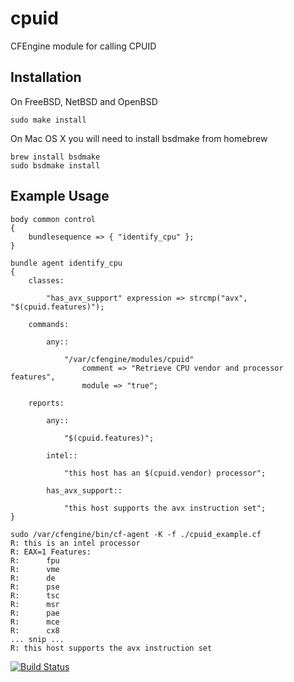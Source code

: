 # cpuid

CFEngine module for calling CPUID

## Installation

On FreeBSD, NetBSD and OpenBSD

    sudo make install

On Mac OS X you will need to install bsdmake from homebrew

    brew install bsdmake
    sudo bsdmake install

## Example Usage

    body common control
    {
        bundlesequence => { "identify_cpu" };
    }

    bundle agent identify_cpu
    {
        classes:

            "has_avx_support" expression => strcmp("avx", "$(cpuid.features)");

        commands:

            any::

                "/var/cfengine/modules/cpuid"
                    comment => "Retrieve CPU vendor and processor features",
                    module => "true";

        reports:

            any::

                "$(cpuid.features)";

            intel::

                "this host has an $(cpuid.vendor) processor";

            has_avx_support::

                "this host supports the avx instruction set";
    }

    sudo /var/cfengine/bin/cf-agent -K -f ./cpuid_example.cf
    R: this is an intel processor
    R: EAX=1 Features:
    R:      fpu
    R:      vme
    R:      de
    R:      pse
    R:      tsc
    R:      msr
    R:      pae
    R:      mce
    R:      cx8
    ... snip ...
    R: this host supports the avx instruction set

[![Build Status](https://travis-ci.org/skreuzer/cpuid.svg?branch=master)](https://travis-ci.org/skreuzer/cpuid)
